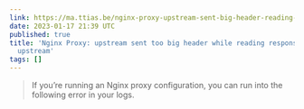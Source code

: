 ```yaml
---
link: https://ma.ttias.be/nginx-proxy-upstream-sent-big-header-reading-response-header-upstream/
date: 2023-01-17 21:39 UTC
published: true
title: 'Nginx Proxy: upstream sent too big header while reading response header from
  upstream'
tags: []
---
```


<blockquote>If you’re running an Nginx proxy configuration, you can run into the following error in your logs.</blockquote>
